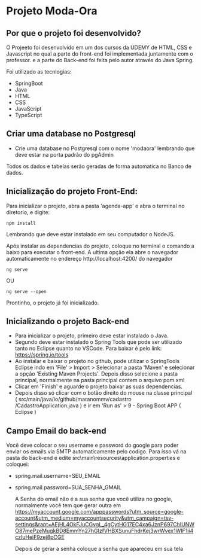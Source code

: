 # Projeto Moda-Ora

## Por que o projeto foi desenvolvido?
O Projeeto foi desenvolvido em um dos cursos da UDEMY de HTML, CSS e Javascript no qual a parte do front-end foi implementada juntamente com o professor. e a parte do Back-end foi feita pelo autor através do Java Spring.


Foi utilizado as tecnlogias: 
- SpringBoot
- Java
- HTML
- CSS
- JavaScript
- TypeScript

## Criar uma database no Postgresql
* Crie uma database no Postgresql com o nome 'modaora' lembrando que deve estar na porta padrão do pgAdmin

Todos os dados e tabelas serão geradas de forma automatica no Banco de dados.

## Inicialização do projeto Front-End:
Para inicializar o projeto, abra a pasta 'agenda-app' e abra o terminal no diretorio, e digite:

```
npm install
```

Lembrando que deve estar instalado em seu computador o NodeJS.

Após instalar as dependencias do projeto, coloque no terminal o comando a baixo para executar o front-end. A ultima opção ela abre o navegador automaticamente no endereço http://localhost:4200/ do navegador
```
ng serve
```
OU
```
ng serve --open
```

Prontinho, o projeto já foi inicializado.

## Inicializando o projeto Back-end
* Para inicializar o projeto, primeiro deve estar instalado o Java.
* Segundo deve estar instalado o Spring Tools que pode ser utilizado tanto no Eclipse quanto no VSCode. Para baixar é pelo link: https://spring.io/tools
* Ao instalar e baixar o projeto no github, pode utilizar o SpringTools Eclipse indo em 'File' > Import > Selecionar a pasta 'Maven' e selecionar a opção 'Existing Maven Projects'. Depois disso selecione a pasta principal, normalmente na pasta principal contem o arquivo pom.xml
* Clicar em 'Finish' e aguarde o projeto baixar as suas dependencias.
* Depois disso só clicar com o botão direito do mouse na classe principal ( src/main/java/io/github/maranommv/cadastro
/CadastroApplication.java
 ) e ir em 'Run as' > 9 - Spring Boot APP ( Eclipse )

## Campo Email do back-end
Você deve colocar o seu username e password do google para poder enviar os emails via SMTP automaticamente pelo codigo. Para isso vá na pasta do back-end e edite src\main\resources\application.properties e coloquei:
* spring.mail.username=SEU_EMAIL
* spring.mail.password=SUA_SENHA_GMAIL


    A Senha do email não é a sua senha que você utiliza no google, normalmente você tem que gerar outra em https://myaccount.google.com/apppasswords?utm_source=google-account&utm_medium=myaccountsecurity&utm_campaign=tsv-settings&rapt=AEjHL4OkFJuCGvgL_4gCytHG17EC4xa6JznP697ChIUNWO87mePzeMugkBD8EmmYn27hGIzfVHBXSunuFhdrKej3wrWvex1WIF1ii4czluHeiF9zej8pCGE

     Depois de gerar a senha coloque a senha que apareceu em sua tela

